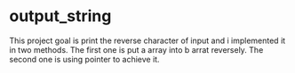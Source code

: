 # output_string
This project goal is print the reverse character of input and i implemented it in two methods.
The first one is put a array into b arrat reversely.
The second one is using pointer to achieve it.
